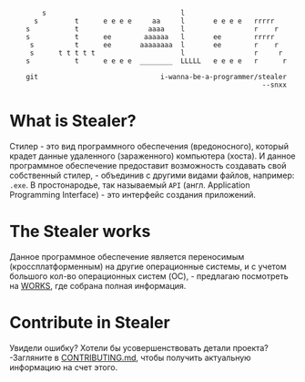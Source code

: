 ```
        s                                 l
      s         t      e e e e     aa     l       e e e e   rrrrr
    s           t                 aaaa    l                 r    r
    s           t      ee        aaaaaa   l       ee        rrrrr
     s          t      ee       aaaaaaaa  l       ee        r    r
     s      t t t t t                     l                 r     r
    s           t      e e e e  ________  LLLLL   e e e e   r      r

    git                              i-wanna-be-a-programmer/stealer
                                                              --snxx
```
# What is Stealer?
Стилер - это вид программного обеспечения (вредоносного), который крадет данные удаленного (зараженного) компьютера (хоста). И данное программное обеспечение предоставит возможность создавать свой собственный стилер, - объединив с другими видами файлов, например: `.exe`. В простонародье, так называемый `API` (англ. Application Programming Interface) - это интерфейс создания приложений.
# The Stealer works
Данное программное обеспечение является переносимым (кроссплатформенным) на другие операционные системы, и с учетом большого кол-во операционных систем (OC), - предлагаю посмотреть на [WORKS](source/docs/WORKS.md), где собрана полная информация.
# Contribute in Stealer
Увидели ошибку? Хотели бы усовершенствовать детали проекта? -Загляните в [CONTRIBUTING.md](source/docs/CONTRIBUTING.md), чтобы получить актуальную информацию на счет этого. 
